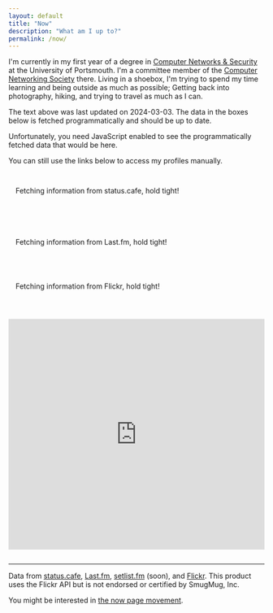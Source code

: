 ```yaml
---
layout: default
title: "Now"
description: "What am I up to?"
permalink: /now/
---
```


<!-- lazy inline style rocks, change my mind -->
<style>
#lastfm, #statuscafe, #flickr, #strava {
	margin-bottom: 2em;
	padding: 1em;
	border: 1px solid var(--c);
}

#lastfm div, #statuscafe div {
	display: flex;
	align-items: center;
	margin-bottom: 1em;
}

#lastfm div img {
	flex: 1;
	width: 20%;
	margin: 0.5em 1em 0 0;
	aspect-ratio: 1/1;
	border-radius: 8px;
}

#statuscafe div span#statuscafe-face {
	flex: 1;
	margin-right: 0.5em;
	text-align: center;
	font-size: 2em;
}

#lastfm div p {
	flex: 5;
}

#statuscafe div p {
	flex: 10;
}


#flickr figure {
	margin: 0;
}

#flickr p {
	margin-top: 0;
}

#flickr img {
	width: 100%;
	border-radius: 8px;
}

#flickr a:last-of-type {
	border: none;
}

#flickr a:last-of-type:hover img, #flickr a:last-of-type:focus img {
	opacity: 0.8;
}

#strava {
	padding: 0;
}

#strava iframe {
	width: 100%;
	height: 454px; /* awkward height from their embed code */
	border: none;
}
</style>

I'm currently in my first year of a degree in [Computer Networks & Security](https://www.port.ac.uk/study/courses/undergraduate/bsc-hons-computer-networks-and-security) at the University of Portsmouth. I'm a committee member of the [Computer Networking Society](https://netsoc.group) there. Living in a shoebox, I'm trying to spend my time learning and being outside as much as possible; Getting back into photography, hiking, and trying to travel as much as I can.

The text above was last updated on 2024-03-03. The data in the boxes below is fetched programmatically and should be up to date.

<noscript>
<p>Unfortunately, you need JavaScript enabled to see the programmatically fetched data that would be here.</p>
<p>You can still use the links below to access my profiles manually.</p>
</noscript>

<div id="statuscafe"><p>Fetching information from status.cafe, hold tight!</p></div>

<div id="lastfm"><p>Fetching information from Last.fm, hold tight!</p></div>

<div id="flickr"><p>Fetching information from Flickr, hold tight!</p></div>

<div id="strava">
	<iframe src="https://www.strava.com/athletes/93454796/latest-rides/3963eabee1c38df288efc43c8f4260c4b334a99b"></iframe>
</div>

---

Data from [status.cafe](https://status.cafe/users/yom), [Last.fm](https://www.last.fm/user/itsmeimtom), [setlist.fm](https://www.setlist.fm/concerts/imtom) (soon), and [Flickr](https://www.flickr.com/photos/imtom). This product uses the Flickr API but is not endorsed or certified by SmugMug, Inc.

You might be interested in [the now page movement](https://nownownow.com/about).

<script src="{{ site.baseurl }}/static/js/now.js">
